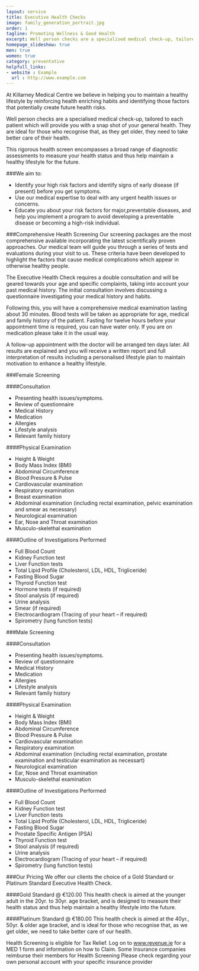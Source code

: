 ```yaml
---
layout: service
title: Executive Health Checks
image: family_generation_portrait.jpg
order: 1
tagline: Promoting Wellness & Good Health
excerpt: Well person checks are a specialised medical check-up, tailored to each patient which will provide you with a detailed snapshot of your general health.
homepage_slideshow: true
men: true
women: true
category: preventative
helpfull_links:
- website : Example
  url : http://www.example.com 
---
```


At Killarney Medical Centre we believe in helping you to maintain a healthy lifestyle by reinforcing health enriching habits and identifying those factors that potentially create future health risks. 
 
Well person checks are a specialised medical check-up, tailored to each patient which will provide you with a snap shot of your general health. They are ideal for those who recognise that, as they get older, they need to take better care of their health.
 
This rigorous health screen encompasses a broad range of diagnostic assessments to measure your health status and thus help maintain a healthy lifestyle for the future.


###We aim to:
* Identify your high risk factors and identify signs of early disease (if present) before you get symptoms. 
* Use our medical expertise to deal with any urgent health issues or concerns. 
* Educate you about your risk factors for major,preventable diseases, and help you implement a program to avoid developing a preventable disease or becoming a high-risk individual.
  
###Comprehensive Health Screening
Our screening packages are the most comprehensive available incorporating the latest scientifically proven approaches. Our medical team will guide you through a series of tests and evaluations during your visit to us. These criteria have been developed to highlight the factors that cause medical complications which appear in otherwise healthy people.
 
The Executive Health Check requires a double consultation and will be geared towards your age and specific complaints, taking into account your past medical history. The initial consultation involves discussing a questionnaire investigating your medical history and habits. 
 
Following this, you will have a comprehensive medical examination lasting about 30 minutes. Blood tests will be taken as appropriate for age, medical and family history of the patient. Fasting for twelve hours before your appointment time is required, you can have water only.  If you are on medication please take it in the usual way.
 
A follow-up appointment with the doctor will be arranged ten days later. All results are explained and you will receive a written report and full interpretation of results  including a personalised lifestyle plan to maintain motivation to enhance a healthy lifestyle.


###Female Screening
 

####Consultation
* Presenting health issues/symptoms. 
* Review of questionnaire
* Medical History
* Medication
* Allergies
* Lifestyle analysis
* Relevant family history
 

####Physical Examination
* Height & Weight
* Body Mass Index (BMI)
* Abdominal Circumference
* Blood Pressure & Pulse
* Cardiovascular examination
* Respiratory examination
* Breast examination
* Abdominal examination (including rectal examination, pelvic examination and smear as necessary)
* Neurological examination
* Ear, Nose and Throat examination
* Musculo-skelethal examination
 

####Outline of Investigations Performed
* Full Blood Count
* Kidney Function test
* Liver Function tests
* Total Lipid Profile (Cholesterol, LDL, HDL, Trigliceride)
* Fasting Blood Sugar
* Thyroid Function test
* Hormone tests (if required)
* Stool analysis (if required)
* Urine analysis
* Smear (if required)
* Electrocardiogram (Tracing of your heart – if required)
* Spirometry (lung function tests)
 

###Male Screening
 

####Consultation
* Presenting health issues/symptoms. 
* Review of questionnaire
* Medical History
* Medication
* Allergies
* Lifestyle analysis
* Relevant family history
 

####Physical Examination
* Height & Weight
* Body Mass Index (BMI)
* Abdominal Circumference
* Blood Pressure & Pulse
* Cardiovascular examination
* Respiratory examination
* Abdominal examination (including rectal examination, prostate examination and testicular examination as necessart)
* Neurological examination
* Ear, Nose and Throat examination
* Musculo-skelethal examination
 

####Outline of Investigations Performed
* Full Blood Count
* Kidney Function test
* Liver Function tests
* Total Lipid Profile (Cholesterol, LDL, HDL, Trigliceride)
* Fasting Blood Sugar
* Prostate Specific Antigen (PSA)
* Thyroid Function test
* Stool analysis (if required)
* Urine analysis
* Electrocardiogram (Tracing of your heart – if required)
* Spirometry (lung function tests)
 
###Our Pricing
We offer our clients the choice of a Gold Standard or Platinum Standard Executive Health Check.
 
####Gold Standard @ €120.00
This health check is aimed at the younger adult in the 20yr. 
to 30yr. age bracket, and is designed to measure their 
health status and thus help maintain a healthy lifestyle 
into the future.
 
####Platinum Standard @ €180.00
This health check is aimed at the 40yr., 50yr. & older age bracket, and is ideal for those who recognise that, as we get older, we need to take better care of our health. 
 

Health Screening is eligible for Tax Relief. Log on to www.revenue.ie
for a MED 1 form and information on how to Claim. Some Insurance companies reimburse their members for Health Screening Please check regarding your own personal account with your specific insurance provider
 

